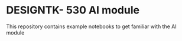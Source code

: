 # DESIGNTK- 530 AI module

This repository contains example notebooks to get familiar with the AI module